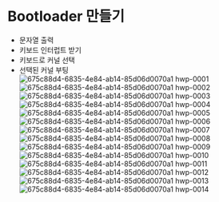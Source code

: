 # Bootloader 만들기
- 문자열 출력
- 키보드 인터럽트 받기
- 키보드로 커널 선택
- 선택된 커널 부팅
![675c88d4-6835-4e84-ab14-85d06d0070a1 hwp-0001](https://user-images.githubusercontent.com/13795765/114254832-dcc28800-99ec-11eb-8dfe-2600a868c18e.png)
![675c88d4-6835-4e84-ab14-85d06d0070a1 hwp-0002](https://user-images.githubusercontent.com/13795765/114254834-de8c4b80-99ec-11eb-8bc7-7e0cf9567c04.png)
![675c88d4-6835-4e84-ab14-85d06d0070a1 hwp-0003](https://user-images.githubusercontent.com/13795765/114254841-e0560f00-99ec-11eb-9573-f4722397d222.png)
![675c88d4-6835-4e84-ab14-85d06d0070a1 hwp-0004](https://user-images.githubusercontent.com/13795765/114254842-e0eea580-99ec-11eb-9ef6-9843a971e652.png)
![675c88d4-6835-4e84-ab14-85d06d0070a1 hwp-0005](https://user-images.githubusercontent.com/13795765/114254843-e1873c00-99ec-11eb-9f12-54a22e7cdd3c.png)
![675c88d4-6835-4e84-ab14-85d06d0070a1 hwp-0006](https://user-images.githubusercontent.com/13795765/114254844-e1873c00-99ec-11eb-89c3-d0130987e4ba.png)
![675c88d4-6835-4e84-ab14-85d06d0070a1 hwp-0007](https://user-images.githubusercontent.com/13795765/114254845-e21fd280-99ec-11eb-864e-bac952f9addb.png)
![675c88d4-6835-4e84-ab14-85d06d0070a1 hwp-0008](https://user-images.githubusercontent.com/13795765/114254846-e21fd280-99ec-11eb-8bb9-9b68bf214331.png)
![675c88d4-6835-4e84-ab14-85d06d0070a1 hwp-0009](https://user-images.githubusercontent.com/13795765/114254847-e2b86900-99ec-11eb-8923-d338e0ba6240.png)
![675c88d4-6835-4e84-ab14-85d06d0070a1 hwp-0010](https://user-images.githubusercontent.com/13795765/114254848-e2b86900-99ec-11eb-9ba7-f4f280c3494a.png)
![675c88d4-6835-4e84-ab14-85d06d0070a1 hwp-0011](https://user-images.githubusercontent.com/13795765/114254849-e350ff80-99ec-11eb-9d04-db1e7b97a960.png)
![675c88d4-6835-4e84-ab14-85d06d0070a1 hwp-0012](https://user-images.githubusercontent.com/13795765/114254850-e350ff80-99ec-11eb-888a-23a85dbe6b57.png)
![675c88d4-6835-4e84-ab14-85d06d0070a1 hwp-0013](https://user-images.githubusercontent.com/13795765/114254851-e350ff80-99ec-11eb-9836-e015f81ffb1f.png)
![675c88d4-6835-4e84-ab14-85d06d0070a1 hwp-0014](https://user-images.githubusercontent.com/13795765/114254852-e3e99600-99ec-11eb-82c8-fa1aec26e600.png)
